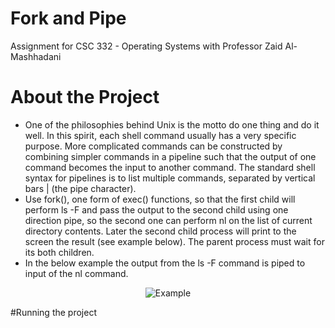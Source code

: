 # Fork and Pipe
Assignment for CSC 332 - Operating Systems with Professor Zaid Al-Mashhadani

# About the Project
* One of the philosophies behind Unix is the motto do one thing and do it well. In this
spirit, each shell command usually has a very specific purpose. More complicated
commands can be constructed by combining simpler commands in a pipeline such that
the output of one command becomes the input to another command. The standard shell
syntax for pipelines is to list multiple commands, separated by vertical bars | (the pipe
character).
* Use fork(), one form of exec() functions, so that the first child will perform ls -F and
pass the output to the second child using one direction pipe, so the second one can
perform nl on the list of current directory contents. Later the second child process will
print to the screen the result (see example below). The parent process must wait for its
both children.
* In the below example the output from the ls -F command is piped to input of the nl command.

<p align="center">
           <img 
                      src="https://user-images.githubusercontent.com/96704934/213078106-89c46552-bc52-4c67-915f-65b0c1819e70.PNG"
                      alt="Example"
                      title="Example Output"
           />
</p>

#Running the project
